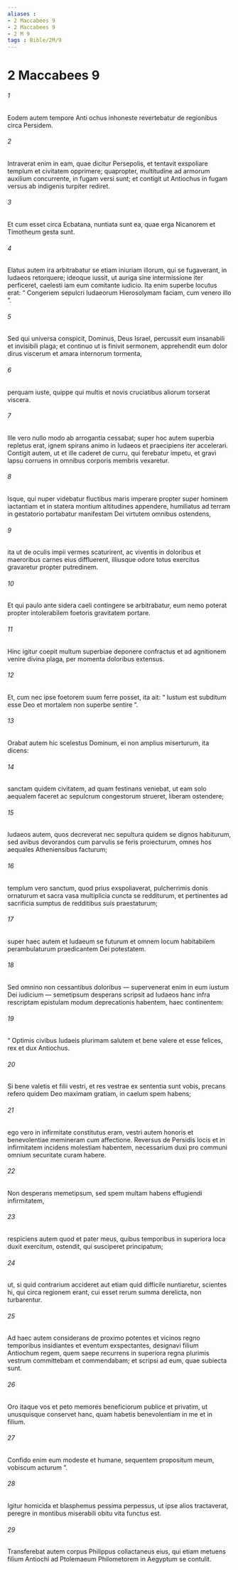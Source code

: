 ```yaml
---
aliases : 
- 2 Maccabees 9
- 2 Maccabees 9
- 2 M 9
tags : Bible/2M/9
---
```


# 2 Maccabees 9

###### 1
Eodem autem tempore Anti ochus inhoneste revertebatur de regionibus circa Persidem. 
###### 2
Intraverat enim in eam, quae dicitur Persepolis, et tentavit exspoliare templum et civitatem opprimere; quapropter, multitudine ad armorum auxilium concurrente, in fugam versi sunt; et contigit ut Antiochus in fugam versus ab indigenis turpiter rediret. 
###### 3
Et cum esset circa Ecbatana, nuntiata sunt ea, quae erga Nicanorem et Timotheum gesta sunt. 
###### 4
Elatus autem ira arbitrabatur se etiam iniuriam illorum, qui se fugaverant, in Iudaeos retorquere; ideoque iussit, ut auriga sine intermissione iter perficeret, caelesti iam eum comitante iudicio. Ita enim superbe locutus erat: “ Congeriem sepulcri Iudaeorum Hierosolymam faciam, cum venero illo ”.
###### 5
Sed qui universa conspicit, Dominus, Deus Israel, percussit eum insanabili et invisibili plaga; et continuo ut is finivit sermonem, apprehendit eum dolor dirus viscerum et amara internorum tormenta, 
###### 6
perquam iuste, quippe qui multis et novis cruciatibus aliorum torserat viscera. 
###### 7
Ille vero nullo modo ab arrogantia cessabat; super hoc autem superbia repletus erat, ignem spirans animo in Iudaeos et praecipiens iter accelerari. Contigit autem, ut et ille caderet de curru, qui ferebatur impetu, et gravi lapsu corruens in omnibus corporis membris vexaretur. 
###### 8
Isque, qui nuper videbatur fluctibus maris imperare propter super hominem iactantiam et in statera montium altitudines appendere, humiliatus ad terram in gestatorio portabatur manifestam Dei virtutem omnibus ostendens, 
###### 9
ita ut de oculis impii vermes scaturirent, ac viventis in doloribus et maeroribus carnes eius diffluerent, illiusque odore totus exercitus gravaretur propter putredinem. 
###### 10
Et qui paulo ante sidera caeli contingere se arbitrabatur, eum nemo poterat propter intolerabilem foetoris gravitatem portare.
###### 11
Hinc igitur coepit multum superbiae deponere confractus et ad agnitionem venire divina plaga, per momenta doloribus extensus. 
###### 12
Et, cum nec ipse foetorem suum ferre posset, ita ait: “ Iustum est subditum esse Deo et mortalem non superbe sentire ”. 
###### 13
Orabat autem hic scelestus Dominum, ei non amplius miserturum, ita dicens: 
###### 14
sanctam quidem civitatem, ad quam festinans veniebat, ut eam solo aequalem faceret ac sepulcrum congestorum strueret, liberam ostendere; 
###### 15
Iudaeos autem, quos decreverat nec sepultura quidem se dignos habiturum, sed avibus devorandos cum parvulis se feris proiecturum, omnes hos aequales Atheniensibus facturum; 
###### 16
templum vero sanctum, quod prius exspoliaverat, pulcherrimis donis ornaturum et sacra vasa multiplicia cuncta se redditurum, et pertinentes ad sacrificia sumptus de redditibus suis praestaturum; 
###### 17
super haec autem et Iudaeum se futurum et omnem locum habitabilem perambulaturum praedicantem Dei potestatem.
###### 18
Sed omnino non cessantibus doloribus — supervenerat enim in eum iustum Dei iudicium — semetipsum desperans scripsit ad Iudaeos hanc infra rescriptam epistulam modum deprecationis habentem, haec continentem: 
###### 19
“ Optimis civibus Iudaeis plurimam salutem et bene valere et esse felices, rex et dux Antiochus. 
###### 20
Si bene valetis et filii vestri, et res vestrae ex sententia sunt vobis, precans refero quidem Deo maximam gratiam, in caelum spem habens; 
###### 21
ego vero in infirmitate constitutus eram, vestri autem honoris et benevolentiae memineram cum affectione. Reversus de Persidis locis et in infirmitatem incidens molestiam habentem, necessarium duxi pro communi omnium securitate curam habere. 
###### 22
Non desperans memetipsum, sed spem multam habens effugiendi infirmitatem, 
###### 23
respiciens autem quod et pater meus, quibus temporibus in superiora loca duxit exercitum, ostendit, qui susciperet principatum; 
###### 24
ut, si quid contrarium accideret aut etiam quid difficile nuntiaretur, scientes hi, qui circa regionem erant, cui esset rerum summa derelicta, non turbarentur. 
###### 25
Ad haec autem considerans de proximo potentes et vicinos regno temporibus insidiantes et eventum exspectantes, designavi filium Antiochum regem, quem saepe recurrens in superiora regna plurimis vestrum committebam et commendabam; et scripsi ad eum, quae subiecta sunt. 
###### 26
Oro itaque vos et peto memores beneficiorum publice et privatim, ut unusquisque conservet hanc, quam habetis benevolentiam in me et in filium. 
###### 27
Confido enim eum modeste et humane, sequentem propositum meum, vobiscum acturum ”.
###### 28
Igitur homicida et blasphemus pessima perpessus, ut ipse alios tractaverat, peregre in montibus miserabili obitu vita functus est. 
###### 29
Transferebat autem corpus Philippus collactaneus eius, qui etiam metuens filium Antiochi ad Ptolemaeum Philometorem in Aegyptum se contulit.
